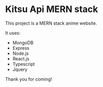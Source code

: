 # Kitsu Api MERN stack

This project is a MERN stack anime website.

It uses: 
<ul>
  <li>MongoDB</li>
  <li>Express</li>
  <li>Node.js</li>
  <li>React.js</li>
  <li>Typescript</li>
  <li>Jquery</li>
</ul>

Thank you for coming!
